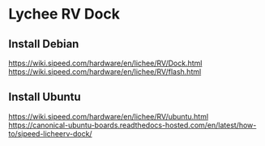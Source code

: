 # Lychee RV Dock   

## Install Debian
https://wiki.sipeed.com/hardware/en/lichee/RV/Dock.html  
https://wiki.sipeed.com/hardware/en/lichee/RV/flash.html  



## Install Ubuntu

https://wiki.sipeed.com/hardware/en/lichee/RV/ubuntu.html  
https://canonical-ubuntu-boards.readthedocs-hosted.com/en/latest/how-to/sipeed-licheerv-dock/  
